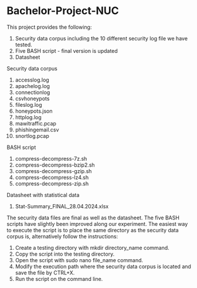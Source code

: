 # Bachelor-Project-NUC

This project provides the following:

1. Security data corpus including the 10 different security log file we have tested.
2. Five BASH script - final version is updated 
3. Datasheet 

Security data corpus
1. accesslog.log
2. apachelog.log
3. connectionlog
4. csvhoneypots
5. fileslog.log
6. honeypots.json
7. httplog.log
8. mawitraffic.pcap
9. phishingemail.csv
10. snortlog.pcap

BASH script
1. compress-decompress-7z.sh
2. compress-decompress-bzip2.sh
3. compress-decompress-gzip.sh
4. compress-decompress-lz4.sh
5. compress-decompress-zip.sh

Datasheet with statistical data
1. Stat-Summary_FINAL_28.04.2024.xlsx

The security data files are final as well as the datasheet. The five BASH scripts have slightly
been improved along our experiment. The easiest way to execute the script is to place the
same directory as the security data corpus is, alternatively follow the instructions:

1. Create a testing directory with mkdir directory_name command.
2. Copy the script into the testing directory.
3. Open the script with sudo nano file_name command.
4. Modify the execution path where the security data corpus is located and save the file
by CTRL+X.
5. Run the script on the command line.
